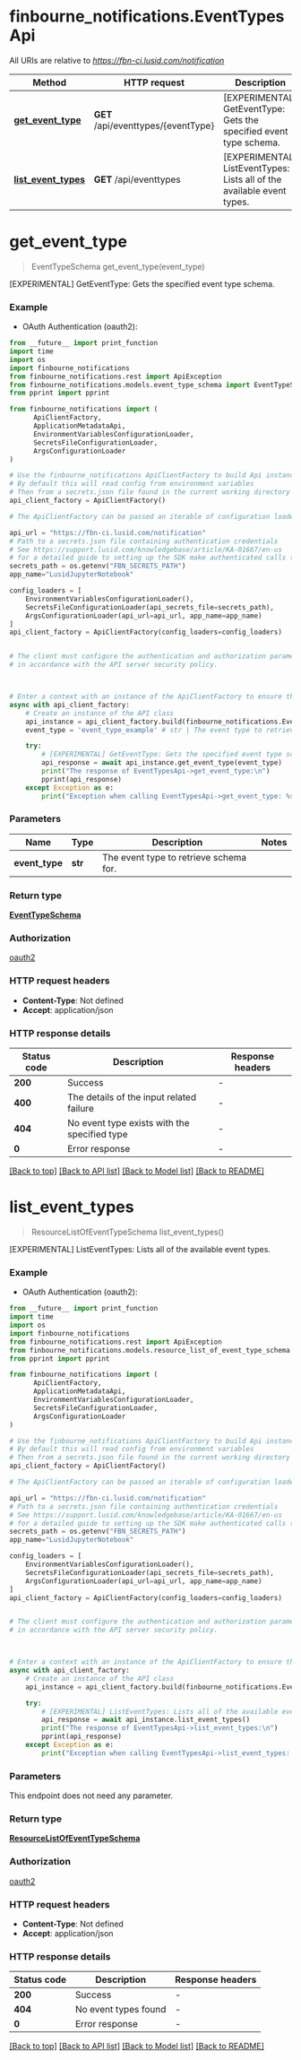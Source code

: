 # finbourne_notifications.EventTypesApi

All URIs are relative to *https://fbn-ci.lusid.com/notification*

Method | HTTP request | Description
------------- | ------------- | -------------
[**get_event_type**](EventTypesApi.md#get_event_type) | **GET** /api/eventtypes/{eventType} | [EXPERIMENTAL] GetEventType: Gets the specified event type schema.
[**list_event_types**](EventTypesApi.md#list_event_types) | **GET** /api/eventtypes | [EXPERIMENTAL] ListEventTypes: Lists all of the available event types.


# **get_event_type**
> EventTypeSchema get_event_type(event_type)

[EXPERIMENTAL] GetEventType: Gets the specified event type schema.

### Example

* OAuth Authentication (oauth2):
```python
from __future__ import print_function
import time
import os
import finbourne_notifications
from finbourne_notifications.rest import ApiException
from finbourne_notifications.models.event_type_schema import EventTypeSchema
from pprint import pprint

from finbourne_notifications import (
	  ApiClientFactory,
	  ApplicationMetadataApi,
	  EnvironmentVariablesConfigurationLoader,
	  SecretsFileConfigurationLoader,
	  ArgsConfigurationLoader
)

# Use the finbourne_notifications ApiClientFactory to build Api instances with a configured api client
# By default this will read config from environment variables
# Then from a secrets.json file found in the current working directory
api_client_factory = ApiClientFactory()

# The ApiClientFactory can be passed an iterable of configuration loaders to read configuration from

api_url = "https://fbn-ci.lusid.com/notification"
# Path to a secrets.json file containing authentication credentials
# See https://support.lusid.com/knowledgebase/article/KA-01667/en-us
# for a detailed guide to setting up the SDK make authenticated calls to LUSID APIs
secrets_path = os.getenv("FBN_SECRETS_PATH")
app_name="LusidJupyterNotebook"

config_loaders = [
	EnvironmentVariablesConfigurationLoader(),
	SecretsFileConfigurationLoader(api_secrets_file=secrets_path),
	ArgsConfigurationLoader(api_url=api_url, app_name=app_name)
]
api_client_factory = ApiClientFactory(config_loaders=config_loaders)


# The client must configure the authentication and authorization parameters
# in accordance with the API server security policy.



# Enter a context with an instance of the ApiClientFactory to ensure the connection pool is closed after use
async with api_client_factory:
    # Create an instance of the API class
    api_instance = api_client_factory.build(finbourne_notifications.EventTypesApi)
    event_type = 'event_type_example' # str | The event type to retrieve schema for.

    try:
        # [EXPERIMENTAL] GetEventType: Gets the specified event type schema.
        api_response = await api_instance.get_event_type(event_type)
        print("The response of EventTypesApi->get_event_type:\n")
        pprint(api_response)
    except Exception as e:
        print("Exception when calling EventTypesApi->get_event_type: %s\n" % e)
```


### Parameters

Name | Type | Description  | Notes
------------- | ------------- | ------------- | -------------
 **event_type** | **str**| The event type to retrieve schema for. | 

### Return type

[**EventTypeSchema**](EventTypeSchema.md)

### Authorization

[oauth2](../README.md#oauth2)

### HTTP request headers

 - **Content-Type**: Not defined
 - **Accept**: application/json

### HTTP response details
| Status code | Description | Response headers |
|-------------|-------------|------------------|
**200** | Success |  -  |
**400** | The details of the input related failure |  -  |
**404** | No event type exists with the specified type |  -  |
**0** | Error response |  -  |

[[Back to top]](#) [[Back to API list]](../README.md#documentation-for-api-endpoints) [[Back to Model list]](../README.md#documentation-for-models) [[Back to README]](../README.md)

# **list_event_types**
> ResourceListOfEventTypeSchema list_event_types()

[EXPERIMENTAL] ListEventTypes: Lists all of the available event types.

### Example

* OAuth Authentication (oauth2):
```python
from __future__ import print_function
import time
import os
import finbourne_notifications
from finbourne_notifications.rest import ApiException
from finbourne_notifications.models.resource_list_of_event_type_schema import ResourceListOfEventTypeSchema
from pprint import pprint

from finbourne_notifications import (
	  ApiClientFactory,
	  ApplicationMetadataApi,
	  EnvironmentVariablesConfigurationLoader,
	  SecretsFileConfigurationLoader,
	  ArgsConfigurationLoader
)

# Use the finbourne_notifications ApiClientFactory to build Api instances with a configured api client
# By default this will read config from environment variables
# Then from a secrets.json file found in the current working directory
api_client_factory = ApiClientFactory()

# The ApiClientFactory can be passed an iterable of configuration loaders to read configuration from

api_url = "https://fbn-ci.lusid.com/notification"
# Path to a secrets.json file containing authentication credentials
# See https://support.lusid.com/knowledgebase/article/KA-01667/en-us
# for a detailed guide to setting up the SDK make authenticated calls to LUSID APIs
secrets_path = os.getenv("FBN_SECRETS_PATH")
app_name="LusidJupyterNotebook"

config_loaders = [
	EnvironmentVariablesConfigurationLoader(),
	SecretsFileConfigurationLoader(api_secrets_file=secrets_path),
	ArgsConfigurationLoader(api_url=api_url, app_name=app_name)
]
api_client_factory = ApiClientFactory(config_loaders=config_loaders)


# The client must configure the authentication and authorization parameters
# in accordance with the API server security policy.



# Enter a context with an instance of the ApiClientFactory to ensure the connection pool is closed after use
async with api_client_factory:
    # Create an instance of the API class
    api_instance = api_client_factory.build(finbourne_notifications.EventTypesApi)

    try:
        # [EXPERIMENTAL] ListEventTypes: Lists all of the available event types.
        api_response = await api_instance.list_event_types()
        print("The response of EventTypesApi->list_event_types:\n")
        pprint(api_response)
    except Exception as e:
        print("Exception when calling EventTypesApi->list_event_types: %s\n" % e)
```


### Parameters
This endpoint does not need any parameter.

### Return type

[**ResourceListOfEventTypeSchema**](ResourceListOfEventTypeSchema.md)

### Authorization

[oauth2](../README.md#oauth2)

### HTTP request headers

 - **Content-Type**: Not defined
 - **Accept**: application/json

### HTTP response details
| Status code | Description | Response headers |
|-------------|-------------|------------------|
**200** | Success |  -  |
**404** | No event types found |  -  |
**0** | Error response |  -  |

[[Back to top]](#) [[Back to API list]](../README.md#documentation-for-api-endpoints) [[Back to Model list]](../README.md#documentation-for-models) [[Back to README]](../README.md)

